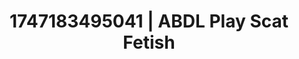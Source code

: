 ---
categories:
- Softcore narrative
- Wrestling domination
- Real couple content
- Authentic sex
- Shadow kink
image: /assets/images/1747183495041.jpg
layout: post
seo:
  description: Featured content with high-quality Scat Fetish, ABDL Play. HD images
    available.
  keywords: Scat Fetish, ABDL Play
  og_image: /assets/images/1747183495041.jpg
  schema_type: VisualArtwork
tags:
- ABDL Play
- Scat Fetish
- '#1747183495041'
title: 1747183495041 | ABDL Play Scat Fetish
---